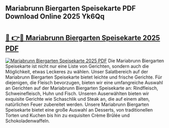 ## Mariabrunn Biergarten Speisekarte PDF Download Online 2025 Yk6Qq

# <h2><a href="http://gc8rmg1.nevu.top/?p=Mariabrunn+Biergarten+Speisekarte">🔗 👉🔴 Mariabrunn Biergarten Speisekarte 2025 PDF</a></h2>

[![Mariabrunn Biergarten Speisekarte 2025 PDF](https://i.imgur.com/dBaPXMq.png)](http://gc8rmg1.nevu.top/?p=Mariabrunn+Biergarten+Speisekarte)
Die Mariabrunn Biergarten Speisekarte ist nicht nur eine Liste von Gerichten, sondern auch die Möglichkeit, etwas Leckeres zu wählen. Unser Salatbereich auf der Mariabrunn Biergarten Speisekarte bietet leichte und frische Gerichte. Für diejenigen, die Fleisch bevorzugen, bieten wir eine umfangreiche Auswahl an Gerichten auf der Mariabrunn Biergarten Speisekarte an: Rindfleisch, Schweinefleisch, Huhn und Fisch. Unseren Auserwählten bieten wir exquisite Gerichte wie Schaschlik und Steak an, die auf einem alten, natürlichen Feuer zubereitet werden. Unsere Mariabrunn Biergarten Speisekarte bietet eine große Auswahl an Desserts, von traditionellen Torten und Kuchen bis hin zu exquisiten Crème Brûlée und Schokoladenwaffeln.
